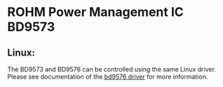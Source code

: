 # ROHM Power Management IC BD9573

## Linux:

The BD9573 and BD9576 can be controlled using the same Linux driver. Please see documentation of the [bd9576 driver](https://github.com/RohmSemiconductor/Linux-Kernel-PMIC-Drivers/tree/master/BD957XMUF) for more information.
